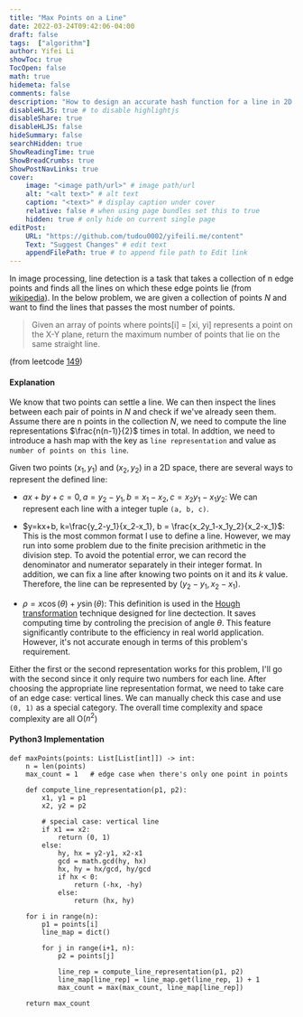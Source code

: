 ```yaml
---
title: "Max Points on a Line"
date: 2022-03-24T09:42:06-04:00
draft: false
tags:  ["algorithm"]
author: Yifei Li
showToc: true
TocOpen: false
math: true
hidemeta: false
comments: false
description: "How to design an accurate hash function for a line in 2D space"
disableHLJS: true # to disable highlightjs
disableShare: true
disableHLJS: false
hideSummary: false
searchHidden: true
ShowReadingTime: true
ShowBreadCrumbs: true
ShowPostNavLinks: true
cover:
    image: "<image path/url>" # image path/url
    alt: "<alt text>" # alt text
    caption: "<text>" # display caption under cover
    relative: false # when using page bundles set this to true
    hidden: true # only hide on current single page
editPost:
    URL: "https://github.com/tudou0002/yifeili.me/content"
    Text: "Suggest Changes" # edit text
    appendFilePath: true # to append file path to Edit link
---
```

In image processing, line detection is a task that takes a collection of n edge points and finds all the lines on which these edge points lie (from [wikipedia](https://en.wikipedia.org/wiki/Line_detection)). In the below problem, we are given a collection of points $N$ and want to find the lines that passes the most number of points. 

>Given an array of points where points[i] = [xi, yi] represents a point on the X-Y plane, return the maximum number of points that lie on the same straight line.

(from leetcode [149](https://leetcode.com/problems/max-points-on-a-line/))

#### Explanation
We know that two points can settle a line. We can then inspect the lines between each pair of points in $N$ and check if we've already seen them. Assume there are n points in the collection $N$, we need to compute the line representations $\frac{n(n-1)}{2}$ times in total. In addtion, we need to introduce a hash map with the key as `line representation` and value as `number of points on this line`. 

Given two points $(x_1, y_1)$ and $(x_2, y_2)$ in a 2D space, there are several ways to represent the defined line:

- $ax+by+c = 0, a = y_2-y_1, b=x_1-x_2, c = x_2y_1-x_1y_2$: We can represent each line with a integer tuple `(a, b, c)`.

- $y=kx+b, k=\frac{y_2-y_1}{x_2-x_1}, b = \frac{x_2y_1-x_1y_2}{x_2-x_1}$: This is the most common format I use to define a line. However, we may run into some problem due to the finite precision arithmetic in the division step. To avoid the potential error, we can record the denominator and numerator separately in their integer format. In addition, we can fix a line after knowing two points on it and its $k$ value. Therefore, the line can be represented by $(y_2-y_1, x_2-x_1)$.

- $\rho = x\cos(\theta) + y\sin(\theta)$: This definition is used in the [Hough transformation](https://en.wikipedia.org/wiki/Hough_transform) technique designed for line dectection. It saves computing time by controling the precision of angle $\theta$. This feature significantly contribute to the efficiency in real world application. However, it's not accurate enough in terms of this problem's requirement.

Either the first or the second representation works for this problem, I'll go with the second since it only require two numbers for each line. After choosing the appropriate line representation format, we need to take care of an edge case: vertical lines. We can manually check this case and use `(0, 1)` as a special category. The overall time complexity and space complexity are all O($n^2$)

#### Python3 Implementation

```python3
def maxPoints(points: List[List[int]]) -> int:
    n = len(points)
    max_count = 1   # edge case when there's only one point in points
    
    def compute_line_representation(p1, p2):
        x1, y1 = p1
        x2, y2 = p2
        
        # special case: vertical line
        if x1 == x2:
            return (0, 1)
        else: 
            hy, hx = y2-y1, x2-x1
            gcd = math.gcd(hy, hx)
            hx, hy = hx/gcd, hy/gcd
            if hx < 0:
                return (-hx, -hy)
            else:
                return (hx, hy)
    
    for i in range(n):
        p1 = points[i]
        line_map = dict()
        
        for j in range(i+1, n):
            p2 = points[j]
            
            line_rep = compute_line_representation(p1, p2)
            line_map[line_rep] = line_map.get(line_rep, 1) + 1
            max_count = max(max_count, line_map[line_rep])
    
    return max_count
```